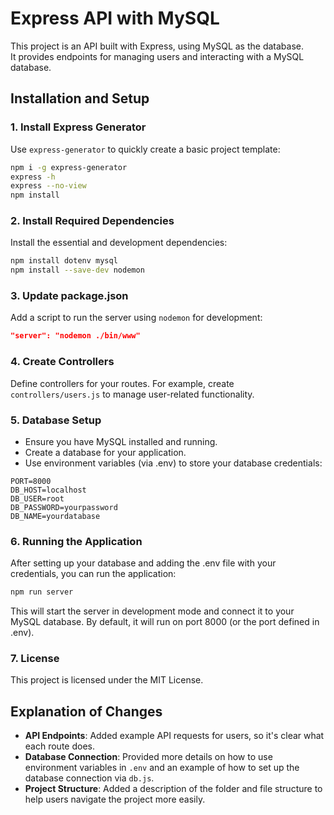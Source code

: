 # Express API with MySQL

This project is an API built with Express, using MySQL as the database.  
It provides endpoints for managing users and interacting with a MySQL database.

## Installation and Setup

### 1. Install Express Generator
Use `express-generator` to quickly create a basic project template:
```bash
npm i -g express-generator
express -h
express --no-view 
npm install
```

### 2. Install Required Dependencies
Install the essential and development dependencies:
```bash
npm install dotenv mysql
npm install --save-dev nodemon
```

### 3. Update package.json
Add a script to run the server using `nodemon` for development:
```json
"server": "nodemon ./bin/www"
```

### 4. Create Controllers
Define controllers for your routes. For example, create `controllers/users.js` to manage user-related functionality.

### 5. Database Setup
- Ensure you have MySQL installed and running.
- Create a database for your application.
- Use environment variables (via .env) to store your database credentials:
```env
PORT=8000
DB_HOST=localhost
DB_USER=root
DB_PASSWORD=yourpassword
DB_NAME=yourdatabase
```

### 6. Running the Application
After setting up your database and adding the .env file with your credentials, you can run the application:

```bash
npm run server
```
This will start the server in development mode and connect it to your MySQL database. By default, it will run on port 8000 (or the port defined in .env).

### 7. License
This project is licensed under the MIT License.

## Explanation of Changes
- **API Endpoints**: Added example API requests for users, so it's clear what each route does.
- **Database Connection**: Provided more details on how to use environment variables in `.env` and an example of how to set up the database connection via `db.js`.
- **Project Structure**: Added a description of the folder and file structure to help users navigate the project more easily.
